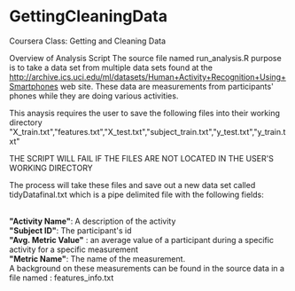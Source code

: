 GettingCleaningData
===================

Coursera Class: Getting and Cleaning Data

Overview of Analysis Script
The source file named run_analysis.R purpose is to take a data set from multiple data sets found at the 
http://archive.ics.uci.edu/ml/datasets/Human+Activity+Recognition+Using+Smartphones web site. These data are measurements from participants'
phones while they are doing various activities. 

This anaysis requires the user to save the following files into their working directory
"X_train.txt","features.txt","X_test.txt","subject_train.txt","y_test.txt","y_train.txt"

THE SCRIPT WILL FAIL IF THE FILES ARE NOT LOCATED IN THE USER'S WORKING DIRECTORY

The process will take these files and save out a new data set called tidyDatafinal.txt which is a pipe delimited file 
with the following fields:

<br/>
<b>"Activity Name"</b>: A description of the activity <br/>
<b>"Subject ID"</b>: The participant's id  <br/>
<b>"Avg. Metric Value"</b> : an average value of a participant during a specific activity for a specific measurement  <br/>
<b>"Metric Name"</b>:  The name of the measurement.  <br/>
A background on these measurements can be found in the source data in a file named : features_info.txt


